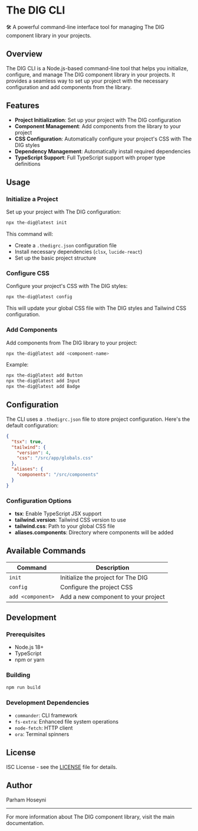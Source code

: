 # The DIG CLI

🛠 A powerful command-line interface tool for managing The DIG component library in your projects.

## Overview

The DIG CLI is a Node.js-based command-line tool that helps you initialize, configure, and manage The DIG component library in your projects. It provides a seamless way to set up your project with the necessary configuration and add components from the library.

## Features

- **Project Initialization**: Set up your project with The DIG configuration
- **Component Management**: Add components from the library to your project
- **CSS Configuration**: Automatically configure your project's CSS with The DIG styles
- **Dependency Management**: Automatically install required dependencies
- **TypeScript Support**: Full TypeScript support with proper type definitions

## Usage

### Initialize a Project

Set up your project with The DIG configuration:

```bash
npx the-dig@latest init
```

This command will:

- Create a `.thedigrc.json` configuration file
- Install necessary dependencies (`clsx`, `lucide-react`)
- Set up the basic project structure

### Configure CSS

Configure your project's CSS with The DIG styles:

```bash
npx the-dig@latest config
```

This will update your global CSS file with The DIG styles and Tailwind CSS configuration.

### Add Components

Add components from The DIG library to your project:

```bash
npx the-dig@latest add <component-name>
```

Example:

```bash
npx the-dig@latest add Button
npx the-dig@latest add Input
npx the-dig@latest add Badge
```

## Configuration

The CLI uses a `.thedigrc.json` file to store project configuration. Here's the default configuration:

```json
{
  "tsx": true,
  "tailwind": {
    "version": 4,
    "css": "/src/app/globals.css"
  },
  "aliases": {
    "components": "/src/components"
  }
}
```

### Configuration Options

- **tsx**: Enable TypeScript JSX support
- **tailwind.version**: Tailwind CSS version to use
- **tailwind.css**: Path to your global CSS file
- **aliases.components**: Directory where components will be added

## Available Commands

| Command           | Description                         |
| ----------------- | ----------------------------------- |
| `init`            | Initialize the project for The DIG  |
| `config`          | Configure the project CSS           |
| `add <component>` | Add a new component to your project |

## Development

### Prerequisites

- Node.js 18+
- TypeScript
- npm or yarn

### Building

```bash
npm run build
```

### Development Dependencies

- `commander`: CLI framework
- `fs-extra`: Enhanced file system operations
- `node-fetch`: HTTP client
- `ora`: Terminal spinners

## License

ISC License - see the [LICENSE](../../LICENSE) file for details.

## Author

Parham Hoseyni

---

For more information about The DIG component library, visit the main documentation.
